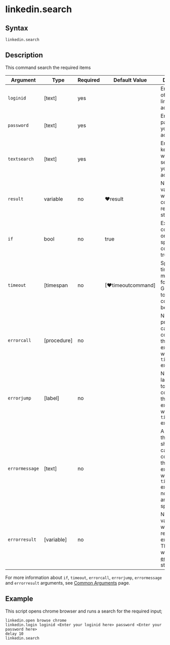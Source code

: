 # linkedin.search

## Syntax

```G1ANT
linkedin.search
```

## Description


This command search the required items

| Argument        | Type | Required | Default Value | Description |
| --------        | ---- | -------- | ------------- | ----------- |
| `loginid`       | [text] |yes  |                  |Enter loginid of your linkedin account |
| `password`      | [text] |yes   |                 |Enter password of your linkedin account |
| `textsearch`    | [text] |yes   |                 |Enter keyword you want to search on your linkedin account |
|`result`	      |variable|	no  |♥result        |	Name of a variable where the command's result will be stored|
|`if`             |bool|	no	    |true	        |Executes the command only if a specified condition is true|
| `timeout`       | [timespan  | no                 | [♥timeoutcommand]| Specifies time in milliseconds for G1ANT.Robot to wait for the command to be executed |
| `errorcall`     | [procedure]| no       |         | Name of a procedure to call when the command throws an exception or when a given `timeout` expires |
| `errorjump`     | [label]    | no       |         | Name of the label to jump to when the command throws an exception or when a given `timeout` expires |
| `errormessage`  | [text]     | no       |         | A message that will be shown in case the command throws an exception or when a given `timeout` expires, and no `errorjump` argument is specified |
| `errorresult`   | [variable] | no       |         | Name of a variable that will store the returned exception. The variable will be of [error](https://manual.g1ant.com/link/G1ANT.Language/G1ANT.Language/Structures/ErrorStructure.md) structure  |

For more information about `if`, `timeout`, `errorcall`, `errorjump`, `errormessage` and `errorresult` arguments, see [Common Arguments](https://manual.g1ant.com/link/G1ANT.Manual/appendices/common-arguments.md) page.

## Example

This script opens chrome browser and runs a search for the required input;

```G1ANT
linkedin.open browse chrome
linkedin.login loginid <Enter your loginid here> password <Enter your password here>
delay 10
linkedin.search
```
